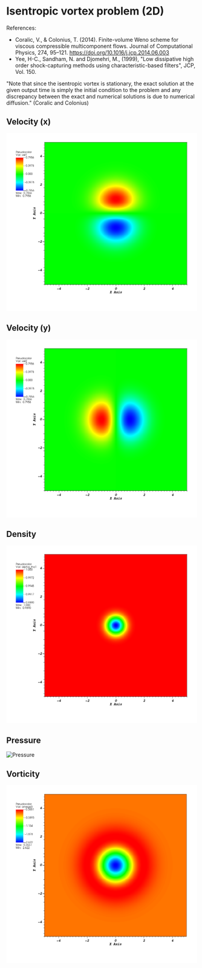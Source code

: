 # Isentropic vortex problem (2D)

References:
* Coralic, V., & Colonius, T. (2014). Finite-volume Weno scheme for viscous compressible multicomponent flows. Journal of Computational Physics, 274, 95–121. https://doi.org/10.1016/j.jcp.2014.06.003
* Yee, H-C., Sandham, N. and Djomehri, M., (1999), "Low dissipative high order shock-capturing methods using characteristic-based filters", JCP, Vol. 150.

"Note that since the isentropic vortex is stationary, the exact solution at the given output time is simply the initial condition to the problem and any discrepancy
between the exact and numerical solutions is due to numerical diffusion." (Coralic and Colonius)

## Velocity (x)

![Velocity (x)](vel1.png)

## Velocity (y)

![Velocity (y)](vel2.png)

## Density

![Density](alpha_rho1.png)

## Pressure

![Pressure](pres.png)

## Vorticity

![Vorticity](omega_wrt3.png)
